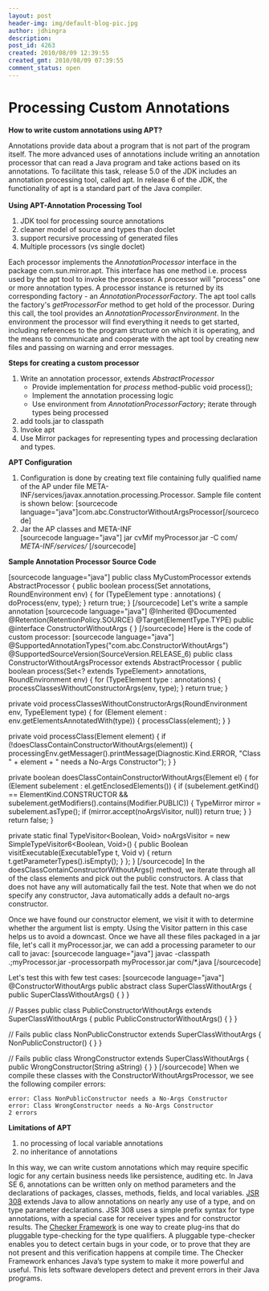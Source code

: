 ```yaml
---
layout: post
header-img: img/default-blog-pic.jpg
author: jdhingra
description: 
post_id: 4263
created: 2010/08/09 12:39:55
created_gmt: 2010/08/09 07:39:55
comment_status: open
---
```


# Processing Custom Annotations 

<p><strong>How to write custom annotations using APT?</strong>
<br><div>
Annotations provide data about a program that is not part of the program itself. The more advanced uses of annotations include writing an annotation processor that can read a Java program and take actions based on its annotations. To facilitate this task, release 5.0 of the JDK includes an annotation processing tool, called apt. In release 6 of the JDK, the functionality of apt is a standard part of the Java compiler.
<!--more-->
<div style="width: 700px; text-align: left; margin-left: 0px;">
<br><strong>Using APT-Annotation Processing Tool</strong>
<ol>
    <li> JDK tool for processing source annotations</li>
    <li> cleaner model of source and types than doclet</li>
    <li> support recursive processing of generated files</li>
    <li> Multiple processors (vs single doclet)</li>
</ol>
</div>
Each processor implements the <em>AnnotationProcessor</em> interface in the package com.sun.mirror.apt. This interface has one method i.e. process used by the apt tool to invoke the processor. A processor will "process" one or more annotation types. A processor instance is returned by its corresponding factory - an <em>AnnotationProcessorFactory</em>. The apt tool calls the factory's <em>getProcessorFor</em> method to get hold of the processor. During this call, the tool provides an <em>AnnotationProcessorEnvironment</em>. In the environment the processor will find everything it needs to get started, including references to the program structure on which it is operating, and the means to communicate and cooperate with the apt tool by creating new files and passing on warning and error messages.</p>
<strong>Steps for creating a custom processor</strong>
<ol>
    <li> Write an annotation processor, extends <em>AbstractProcessor</em>
<ul>
    <li> Provide implementation for <em>process </em>method-public void process();</li>
    <li> Implement the annotation processing logic</li>
    <li> Use environment from <em>AnnotationProcessorFactory</em>; iterate through types being processed</li>
</ul>
</li>
    <li>add tools.jar to classpath</li>
    <li>Invoke apt</li>
    <li>Use Mirror packages for representing types and processing declaration and types.</li>
</ol>
<strong>APT Configuration</strong>
<ol>
    <li> Configuration is done by creating text file containing fully qualified name of the AP under file 
              META-INF/services/javax.annotation.processing.Processor. Sample file content is shown below:
[sourcecode language="java"]com.abc.ConstructorWithoutArgsProcessor[/sourcecode]</li>
    <li> Jar the AP classes and META-INF</li>
[sourcecode language="java"]
jar cvMif myProcessor.jar -C com/<em> META-INF/services/</em>
[/sourcecode]
</ol>
<strong>Sample Annotation Processor Source Code</strong></p>
<p>[sourcecode language="java"]
public class MyCustomProcessor extends AbstractProcessor {
public boolean process(Set annotations,
RoundEnvironment env) {
for (TypeElement type : annotations) {
doProcess(env, type);
}
return true;
}
[/sourcecode]
Let's write a sample annotation
[sourcecode language="java"]
@Inherited
@Documented
@Retention(RetentionPolicy.SOURCE)
@Target(ElementType.TYPE)
public @interface ConstructorWithoutArgs {
}
[/sourcecode]
Here is the code of custom processor:
[sourcecode language="java"]
@SupportedAnnotationTypes(&quot;com.abc.ConstructorWithoutArgs&quot;)
@SupportedSourceVersion(SourceVersion.RELEASE_6)
public class ConstructorWithoutArgsProcessor extends AbstractProcessor {
  public boolean process(Set&lt;? extends TypeElement&gt; annotations, RoundEnvironment env) {
    for (TypeElement type : annotations) {
      processClassesWithoutConstructorArgs(env, type);
    }
    return true;
  }</p>
<p>private void processClassesWithoutConstructorArgs(RoundEnvironment env, TypeElement type) {
    for (Element element : env.getElementsAnnotatedWith(type)) {
      processClass(element);
    }
  }</p>
<p>private void processClass(Element element) {
    if (!doesClassContainConstructorWithoutArgs(element)) {
      processingEnv.getMessager().printMessage(Diagnostic.Kind.ERROR,
          &quot;Class &quot; + element + &quot; needs a No-Args Constructor&quot;);
    }
  }</p>
<p>private boolean doesClassContainConstructorWithoutArgs(Element el) {
    for (Element subelement : el.getEnclosedElements()) {
      if (subelement.getKind() == ElementKind.CONSTRUCTOR &amp;&amp;
          subelement.getModifiers().contains(Modifier.PUBLIC)) {
        TypeMirror mirror = subelement.asType();
        if (mirror.accept(noArgsVisitor, null)) return true;
      }
    }
    return false;
  }</p>
<p>private static final TypeVisitor&lt;Boolean, Void&gt; noArgsVisitor =
      new SimpleTypeVisitor6&lt;Boolean, Void&gt;() {
        public Boolean visitExecutable(ExecutableType t, Void v) {
          return t.getParameterTypes().isEmpty();
        }
      };
}
[/sourcecode]
In the doesClassContainConstructorWithoutArgs() method, we iterate through all of the class elements and pick out the public constructors. A class that does not have any will automatically fail the test. Note that when we do not specify any constructor, Java automatically adds a default no-args constructor. </p>
<p>Once we have found our constructor element, we visit it with to determine whether the argument list is empty. Using the Visitor pattern in this case helps us to avoid a downcast. 
Once we have all these files packaged in a jar file, let's call it myProcessor.jar, we can add a processing parameter to our call to javac: 
[sourcecode language="java"]
javac -classpath .;myProcessor.jar -processorpath myProcessor.jar com/*.java
[/sourcecode]</p>
<p>Let's test this with few test cases: 
[sourcecode language="java"]
@ConstructorWithoutArgs
public abstract class SuperClassWithoutArgs {
  public SuperClassWithoutArgs() {
  }
}</p>
<p>// Passes
public class PublicConstructorWithoutArgs extends SuperClassWithoutArgs {
  public PublicConstructorWithoutArgs() {
  }
}</p>
<p>// Fails
public class NonPublicConstructor extends SuperClassWithoutArgs {
  NonPublicConstructor() {
  }
}</p>
<p>// Fails
public class WrongConstructor extends SuperClassWithoutArgs {
  public WrongConstructor(String aString) {
  }
}
[/sourcecode]
  When we compile these classes with the ConstructorWithoutArgsProcessor, we see the following compiler errors: </p>
<pre><code>error: Class NonPublicConstructor needs a No-Args Constructor
error: Class WrongConstructor needs a No-Args Constructor
2 errors
</code></pre>
<p><strong>Limitations of APT</strong>
<ol>
    <li> no processing of local variable annotations</li>
    <li> no inheritance of annotations</li>
</ol>
In this way, we can write custom annotations which may require specific logic for any certain business needs like persistence, auditing etc. In Java SE 6, annotations can be written only on method parameters and the declarations of packages, classes, methods, fields, and local variables. <a href="http://types.cs.washington.edu/jsr308/">JSR 308</a> extends Java to allow annotations on nearly any use of a type, and on type parameter declarations. JSR 308 uses a simple prefix syntax for type annotations, with a special case for receiver types and for constructor results.
The <a href="http://types.cs.washington.edu/checker-framework/">Checker Framework</a> is one way to create plug-ins that do pluggable type-checking for the type qualifiers. A pluggable type-checker enables you to detect certain bugs in your code, or to prove that they are not present and this verification happens at compile time. The Checker Framework enhances Java’s type system to make it more powerful and useful. This lets software developers detect and prevent errors in their Java programs.
</div></p>